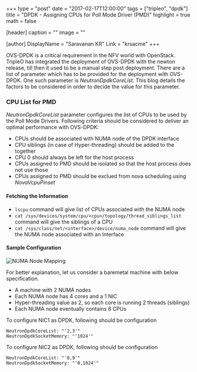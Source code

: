 +++
type = "post"
date = "2017-02-17T12:00:00"
tags = ["tripleo", "dpdk"]
title = "DPDK - Assigning CPUs for Poll Mode Driver (PMD)"
highlight = true
math = false

[header]
  caption = ""
  image = ""

[author]
  DisplayName = "Saravanan KR"
  Link = "krsacme"
+++

OVS-DPDK is a critical requirement in the NFV world with OpenStack. TripleO
has integrated the deployment of OVS-DPDK with the newton release, till then
it used to be a manual step post deployment. There are a list of parameter
which has to be provided for the deployment with OVS-DPDK. One such parameter
is *NeutronDpdkCoreList*. This blog details the factors to be considered in
order to decide the value for this parameter.

### CPU List for PMD
*NeutronDpdkCoreList* parameter configures the list of CPUs to be used by the
Poll Mode Drivers. Following criteria should be considered to deliver an
optimal performance with OVS-DPDK:

  * CPUs should be associated with NUMA node of the DPDK interface
  * CPU siblings (in case of Hyper-threading) should be added to the together
  * CPU 0 should always be left for the host process
  * CPUs assigned to PMD should be isolated so that the host process does
    not use those
  * CPUs assigned to PMD should be exclued from nova scheduling using
    *NovaVcpuPinset*

#### Fetching the Information
  * ```lscpu``` command will give list of CPUs associated with the NUMA node
  * ```cat /sys/devices/system/cpu/<cpu>/topology/thread_siblings_list```
    command will give the siblings of a CPU
  * ```cat /sys/class/net/<interface>/device/numa_node``` command will
    give the NUMA node associated with an Interface

#### Sample Configuration

![NUMA Node Mapping](/numa_mapping_for_dpdk_in_tripleo.jpg)

For better explanation, let us consider a baremetal machine with below specification.
  * A machine with 2 NUMA nodes
  * Each NUMA node has 4 cores and a 1 NIC
  * Hyper-threading value as 2, so each core is running 2 threads (siblings)
  * Each NUMA node eventually contains 8 CPUs

To configure NIC1 as DPDK, following should be configuration
```
NeutronDpdkCoreList: "'2,3'"
NeutronDpdkSocketMemory: "'1024'"
```

To configure NIC2 as DPDK, following should be configuration
```
NeutronDpdkCoreList: "'8,9'"
NeutronDpdkSocketMemory: "'0,1024'"
```
